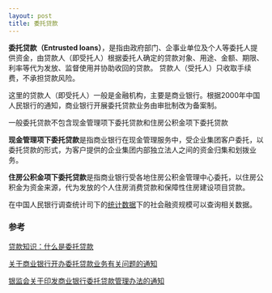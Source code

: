 ```yaml
---
layout: post
title: 委托贷款
---
```

**委托贷款（Entrusted loans）**，是指由政府部门、企事业单位及个人等委托人提供资金，由贷款人（即受托人）根据委托人确定的贷款对象、用途、金额、期限、利率等代为发放、监督使用并协助收回的贷款。
贷款人（受托人）只收取手续费，不承担贷款风险。

这里的贷款人（即受托人）一般是金融机构，主要是商业银行。根据2000年中国人民银行的通知，商业银行开展委托贷款业务由审批制改为备案制。

一般委托贷款不包含现金管理项下委托贷款和住房公积金项下委托贷款

**现金管理项下委托贷款**是指商业银行在现金管理服务中，受企业集团客户委托，以委托贷款的形式，为客户提供的企业集团内部独立法人之间的资金归集和划拨业务。

**住房公积金项下委托贷款**是指商业银行受各地住房公积金管理中心委托，以住房公积金为资金来源，代为发放的个人住房消费贷款和保障性住房建设项目贷款。

在中国人民银行调查统计司下的[统计数据](http://www.pbc.gov.cn/diaochatongjisi/116219/116319/index.html)下的社会融资规模可以查询相关数据。

### 参考

[贷款知识：什么是委托贷款](http://wuhan.pbc.gov.cn/wuhan/2929354/123527/2787757/index.html)

[关于商业银行开办委托贷款业务有关问题的通知](http://www.pbc.gov.cn/tiaofasi/144941/144959/2818004/index.html)

[银监会关于印发商业银行委托贷款管理办法的通知](http://www.gov.cn/gongbao/content/2018/content_5303449.htm)
